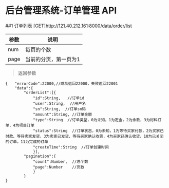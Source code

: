 # 后台管理系统-订单管理 API

##1 订单列表
[GET]http://121.40.212.161:8000/data/order/list

参数           | 说明
-------------  | -------------
num            | 每页的个数
page           | 当前的分页，第一页为1

>返回参数

	{	"errorCode":22000,//成功返回22000，失败返回22001
		"data":{
			"orderList":[{
				"id":String,   //订单id
				"user":String,  //用户名
				"sn":String,  //订单sn码
				"amount":String, //订单金额
				"type":String  //订单类型，0为未知，1为定金，2为余款，3为材料订单，4为项目订单
				"status":String  //订单状态，0为未知，1为等待买家付款，2为买家已付款、等待卖家发货，3为卖家已发货、等待买家确认收货，4为买家已确认收货，10为已关闭的订单，11为完成的订单
				"createTime":String  //订单创建时间
				}],
			"pagination":{
				"count":Number,  //总个数
				"page":Number    //页数
				}
			}
	} 


